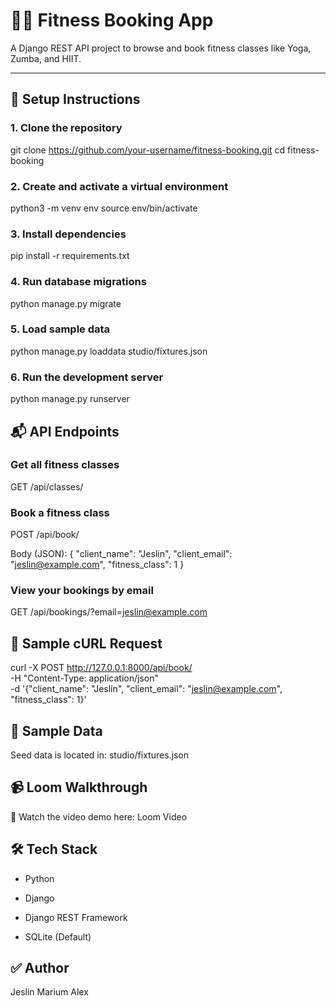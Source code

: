 # 🧘‍♀️ Fitness Booking App

A Django REST API project to browse and book fitness classes like Yoga, Zumba, and HIIT.

---


## 🚀 Setup Instructions

### 1. Clone the repository

git clone https://github.com/your-username/fitness-booking.git
cd fitness-booking

### 2. Create and activate a virtual environment

python3 -m venv env
source env/bin/activate

### 3. Install dependencies

pip install -r requirements.txt

### 4. Run database migrations

python manage.py migrate

### 5. Load sample data

python manage.py loaddata studio/fixtures.json

### 6. Run the development server

python manage.py runserver



## 📬 API Endpoints

### Get all fitness classes

GET /api/classes/


### Book a fitness class

POST /api/book/

Body (JSON):
{
  "client_name": "Jeslin",
  "client_email": "jeslin@example.com",
  "fitness_class": 1
}


### View your bookings by email

GET /api/bookings/?email=jeslin@example.com


## 🧪 Sample cURL Request

curl -X POST http://127.0.0.1:8000/api/book/ \
  -H "Content-Type: application/json" \
  -d '{"client_name": "Jeslin", "client_email": "jeslin@example.com", "fitness_class": 1}'


## 📝 Sample Data

Seed data is located in:
studio/fixtures.json


## 📹 Loom Walkthrough 
🎥 Watch the video demo here: Loom Video


## 🛠 Tech Stack

- Python

- Django

- Django REST Framework

- SQLite (Default)


## ✅ Author

Jeslin Marium Alex








